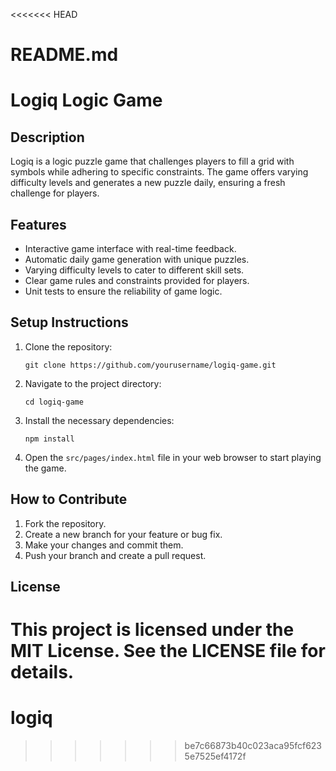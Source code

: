 <<<<<<< HEAD
# README.md

# Logiq Logic Game

## Description
Logiq is a logic puzzle game that challenges players to fill a grid with symbols while adhering to specific constraints. The game offers varying difficulty levels and generates a new puzzle daily, ensuring a fresh challenge for players.

## Features
- Interactive game interface with real-time feedback.
- Automatic daily game generation with unique puzzles.
- Varying difficulty levels to cater to different skill sets.
- Clear game rules and constraints provided for players.
- Unit tests to ensure the reliability of game logic.

## Setup Instructions
1. Clone the repository:
   ```
   git clone https://github.com/yourusername/logiq-game.git
   ```
2. Navigate to the project directory:
   ```
   cd logiq-game
   ```
3. Install the necessary dependencies:
   ```
   npm install
   ```
4. Open the `src/pages/index.html` file in your web browser to start playing the game.

## How to Contribute
1. Fork the repository.
2. Create a new branch for your feature or bug fix.
3. Make your changes and commit them.
4. Push your branch and create a pull request.

## License
This project is licensed under the MIT License. See the LICENSE file for details.
=======
# logiq
>>>>>>> be7c66873b40c023aca95fcf6235e7525ef4172f
